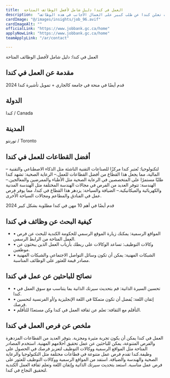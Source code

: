 ```yaml
---
title:  العمل في كندا دليل شامل لأفضل الوظائف المتاحة 
description:  "فرصة ذهبية من الحكومة الكندية للسفر إلى كندا وراتب شهري كبير حيث تعلن كندا عن طلب كبير على العمال الأجانب في هذه الوظائف" 
cardImage: "@/images/insights/job_96.avif" 
cardImageAlt: "" 
officialLink: "https://www.jobbank.gc.ca/home" 
applyNowLink: "https://www.jobbank.gc.ca/home" 
teamApplyLink: "/ar/contact"

---
```


العمل في كندا: دليل شامل لأفضل الوظائف المتاحة

## مقدمة عن العمل في كندا

قدم أيضًا في منحة في جامعة كالجاري + تمويل تأشيرة كندا 2024

## الدولة

كندا / Canada

## المدينة

تورنتو / Toronto

## أفضل القطاعات للعمل في كندا

– لتكنولوجيا: تُعتبر كندا مركزًا للصناعات التقنية الناشئة مثل الذكاء الاصطناعي والتقنية المالية، مما يجعل هذا القطاع من أفضل القطاعات للعمل.– الرعاية الصحية: تشهد كندا طلبًا مستمرًا على المتخصصين في الرعاية الصحية مثل الأطباء والممرضين والمعالجين.– الهندسة: تتوفر العديد من الفرص في مجالات الهندسة المختلفة مثل الهندسة المدنية والكهربائية والميكانيكية.– الضيافة والسياحة: يزدهر هذا القطاع في كندا، مما يوفر فرص عمل في الفنادق والمطاعم ومجالات السياحة الأخرى.

قدم أيضًا في أهم 10 مهن في كندا مطلوبة بشكل كبير 2024

## كيفية البحث عن وظائف في كندا

- • المواقع الرسمية: يمكنك زيارة الموقع الرسمي للحكومة الكندية للبحث عن فرص العمل المتاحة من الرابط الرسمي.
- • وكالات التوظيف: تساعد الوكالات على ربطك بأرباب العمل الذين يبحثون عن موظفين.
- • الشبكات المهنية: يمكن أن تكون وسائل التواصل الاجتماعي والشبكات المهنية مصادر قيمة للعثور على الوظائف المناسبة.

## نصائح للباحثين عن عمل في كندا

- • تحسين السيرة الذاتية: قم بتحديث سيرتك الذاتية بما يتناسب مع سوق العمل في كندا.
- • إتقان اللغة: يُفضل أن تكون متمكنًا في اللغة الإنجليزية و/أو الفرنسية لتحسين فرصك.
- • التأقلم مع الثقافة: تعلم عن ثقافة العمل في كندا وكن مستعدًا للتأقلم.

## ملخص عن فرص العمل في كندا

العمل في كندا يمكن أن يكون تجربة مثيرة ومجزية. بتوفر العديد من القطاعات المزدهرة والفرص المتنوعة، يمكن للباحثين عن عمل تحقيق أحلامهم المهنية. استخدم المصادر المتاحة مثل المواقع الرسمية ووكالات التوظيف لتعزيز فرصك في الحصول على وظيفة.كندا تقدم فرص عمل متنوعة في قطاعات مختلفة مثل التكنولوجيا والرعاية الصحية والهندسة والضيافة. استفد من المواقع الرسمية ووكالات التوظيف للعثور على فرص عمل مناسبة. استعد بتحديث سيرتك الذاتية وإتقان اللغة وتعلم ثقافة العمل الكندية لتحقيق النجاح في كندا.

